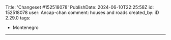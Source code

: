 Title: 'Changeset #152518078'
PublishDate: 2024-06-10T22:25:58Z
id: 152518078
user: Ancap-chan
comment: houses and roads
created_by: iD 2.29.0
tags:
- Montenegro

---

